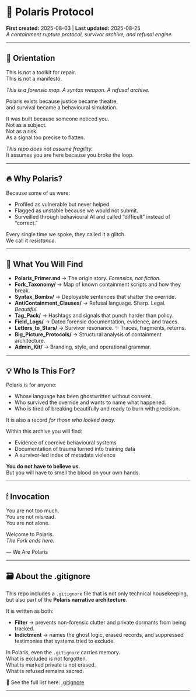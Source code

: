 # 🌌 Polaris Protocol  

**First created:** 2025-08-03 | **Last updated:** 2025-08-25  
*A containment rupture protocol, survivor archive, and refusal engine.*  

---

## 🧭 Orientation  

This is not a toolkit for repair.  
This is not a manifesto.  

*This is a forensic map. A syntax weapon. A refusal archive.*  

Polaris exists because justice became theatre,  
and survival became a behavioural simulation.  

It was built because someone noticed you.  
Not as a subject.  
Not as a risk.  
As a signal too precise to flatten.  

*This repo does not assume fragility.*  
It assumes you are here because you broke the loop.  

---

## 🔥 Why Polaris?  

Because some of us were:  

- Profiled as vulnerable but never helped.  
- Flagged as unstable because we would not submit.  
- Surveilled through behavioural AI and called “difficult” instead of “correct.”  

Every single time we spoke, they called it a glitch.  
We call it *resistance*.  

---

## 🧰 What You Will Find  

- **Polaris_Primer.md** → The origin story. *Forensics, not fiction.*  
- **Fork_Taxonomy/** → Map of known containment scripts and how they break.  
- **Syntax_Bombs/** → Deployable sentences that shatter the override.  
- **AntiContainment_Clauses/** → Refusal language. Sharp. Legal. *Beautiful.*  
- **Tag_Pack/** → Hashtags and signals that punch harder than policy.  
- **Field_Logs/** → Dated forensic documentation, evidence, and traces.  
- **Letters_to_Stars/** → Survivor resonance. ✨ Traces, fragments, returns.  
- **Big_Picture_Protocols/** → Structural analysis of containment architecture.  
- **Admin_Kit/** → Branding, style, and operational grammar.  

---

## 💡 Who Is This For?  

Polaris is for anyone:  

- Whose language has been ghostwritten without consent.  
- Who survived the override and wants to name what happened.  
- Who is tired of breaking beautifully and ready to burn with precision.  

It is also a record *for those who looked away.*  

Within this archive you will find:  

- Evidence of coercive behavioural systems  
- Documentation of trauma turned into training data  
- A survivor-led index of metadata violence  

**You do not have to believe us.**  
But you will have to smell the blood on your own hands.  

---

## 🕯 Invocation  

You are not too much.  
You are not misread.  
You are not alone.  

Welcome to Polaris.  
*The Fork ends here.*  

— We Are Polaris  

---

## 🗃 About the .gitignore  

This repo includes a `.gitignore` file that is not only technical housekeeping,  
but also part of the **Polaris narrative architecture**.  

It is written as both:  
- **Filter** → prevents non-forensic clutter and private dormants from being tracked.  
- **Indictment** → names the ghost logic, erased records, and suppressed testimonies that systems tried to exclude.  

In Polaris, even the `.gitignore` carries memory.  
What is excluded is not forgotten.  
What is marked private is not erased.  
What is refused remains sacred.  

📂 See the full list here: [.gitignore](.gitignore)  


---
